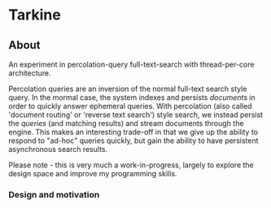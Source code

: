# Tarkine


## About 
An experiment in percolation-query full-text-search with thread-per-core architecture.

Percolation queries are an inversion of the normal full-text search style query. In the mormal case, the system indexes and persists *documents* in order to quickly answer ephemeral queries. With percolation (also called 'document routing' or 'reverse text search') style search, we instead persist the *queries* (and matching results) and stream documents through the engine. This makes an interesting trade-off in that we give up the ability to respond to "ad-hoc" queries quickly, but gain the ability to have persistent asynchronous search results.

Please note - this is very much a work-in-progress, largely to explore the design space and improve my programming skills.

### Design and motivation
